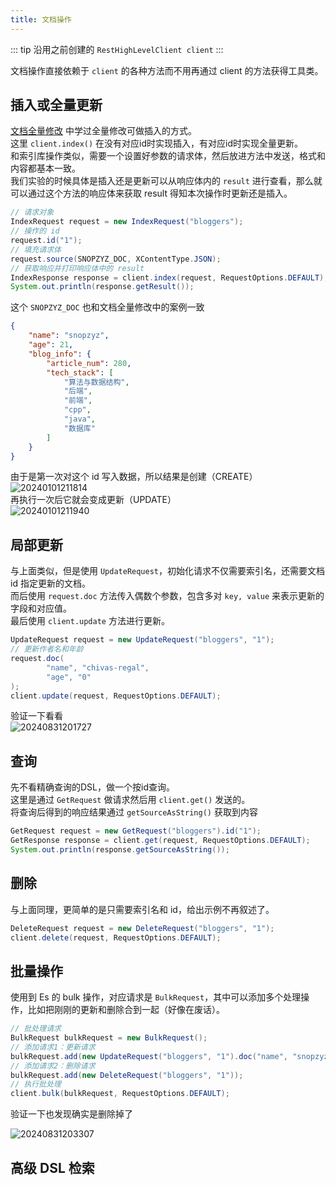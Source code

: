 ```yaml
---
title: 文档操作
---
```


::: tip
沿用之前创建的 `RestHighLevelClient client`
:::

文档操作直接依赖于 `client` 的各种方法而不用再通过 client 的方法获得工具类。

## 插入或全量更新

[文档全量修改](../index-doc/2-doc-crud.html#全量修改) 中学过全量修改可做插入的方式。  
这里 `client.index()` 在没有对应id时实现插入，有对应id时实现全量更新。  
和索引库操作类似，需要一个设置好参数的请求体，然后放进方法中发送，格式和内容都基本一致。  
我们实验的时候具体是插入还是更新可以从响应体内的 `result` 进行查看，那么就可以通过这个方法的响应体来获取 result 得知本次操作时更新还是插入。  

```java
// 请求对象
IndexRequest request = new IndexRequest("bloggers");
// 操作的 id
request.id("1");
// 填充请求体
request.source(SNOPZYZ_DOC, XContentType.JSON);
// 获取响应并打印响应体中的 result
IndexResponse response = client.index(request, RequestOptions.DEFAULT);
System.out.println(response.getResult());
```

这个 `SNOPZYZ_DOC` 也和文档全量修改中的案例一致  

```json
{
    "name": "snopzyz",
    "age": 21,
    "blog_info": {
        "article_num": 280,
        "tech_stack": [
            "算法与数据结构",
            "后端",
            "前端",
            "cpp",
            "java",
            "数据库"
        ]
    }
}
```

由于是第一次对这个 id 写入数据，所以结果是创建（CREATE）  
![20240101211814](https://cr-demo-blog-1308117710.cos.ap-nanjing.myqcloud.com/chivas-regal/20240101211814.png)  
再执行一次后它就会变成更新（UPDATE）  
![20240101211940](https://cr-demo-blog-1308117710.cos.ap-nanjing.myqcloud.com/chivas-regal/20240101211940.png)

## 局部更新

与上面类似，但是使用 `UpdateRequest`，初始化请求不仅需要索引名，还需要文档 id 指定更新的文档。  
而后使用 `request.doc` 方法传入偶数个参数，包含多对 `key, value` 来表示更新的字段和对应值。  
最后使用 `client.update` 方法进行更新。  

```java
UpdateRequest request = new UpdateRequest("bloggers", "1");
// 更新作者名和年龄
request.doc(
        "name", "chivas-regal",
        "age", "0"
);
client.update(request, RequestOptions.DEFAULT);
```

验证一下看看  
![20240831201727](https://cr-demo-blog-1308117710.cos.ap-nanjing.myqcloud.com/chivas-regal/20240831201727.png)



## 查询

先不看精确查询的DSL，做一个按id查询。  
这里是通过 `GetRequest` 做请求然后用 `client.get()` 发送的。  
将查询后得到的响应结果通过 `getSourceAsString()` 获取到内容  

```java
GetRequest request = new GetRequest("bloggers").id("1");
GetResponse response = client.get(request, RequestOptions.DEFAULT);
System.out.println(response.getSourceAsString());
```

## 删除

与上面同理，更简单的是只需要索引名和 id，给出示例不再叙述了。

```java
DeleteRequest request = new DeleteRequest("bloggers", "1");
client.delete(request, RequestOptions.DEFAULT);
```

## 批量操作

使用到 Es 的 bulk 操作，对应请求是 `BulkRequest`，其中可以添加多个处理操作，比如把刚刚的更新和删除合到一起（好像在废话）。

```java
// 批处理请求
BulkRequest bulkRequest = new BulkRequest();
// 添加请求1：更新请求
bulkRequest.add(new UpdateRequest("bloggers", "1").doc("name", "snopzyz", "age", "22"));
// 添加请求2：删除请求
bulkRequest.add(new DeleteRequest("bloggers", "1"));
// 执行批处理
client.bulk(bulkRequest, RequestOptions.DEFAULT);
```

验证一下也发现确实是删除掉了

![20240831203307](https://cr-demo-blog-1308117710.cos.ap-nanjing.myqcloud.com/chivas-regal/20240831203307.png)

## 高级 DSL 检索

